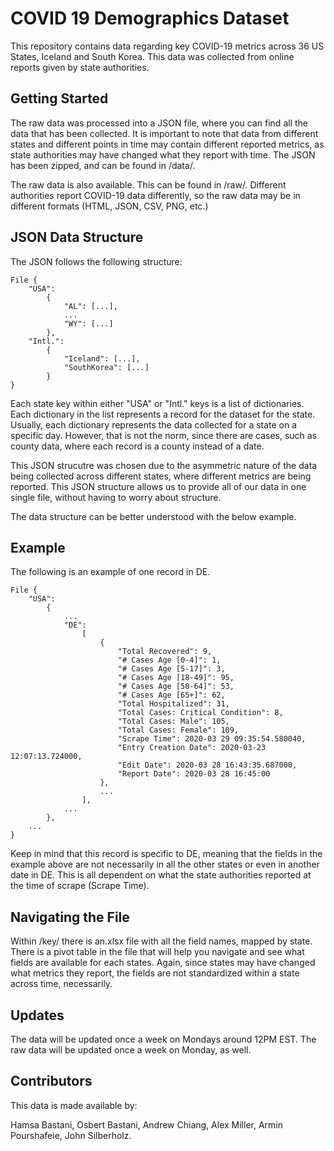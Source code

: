 # COVID 19 Demographics Dataset

This repository contains data regarding key COVID-19 metrics across 36 US States, Iceland and South Korea. This data was collected from online reports given by state authorities.

## Getting Started

The raw data was processed into a JSON file, where you can find all the data that has been collected. It is important to note that data from different states and different points in time may contain different reported metrics, as state authorities may have changed what they report with time. The JSON has been zipped, and can be found in /data/.

The raw data is also available. This can be found in /raw/. Different authorities report COVID-19 data differently, so the raw data may be in different formats (HTML, JSON, CSV, PNG, etc.)

## JSON Data Structure

The JSON follows the following structure:

	File {
		"USA":
			{
				"AL": [...],
				...
				"WY": [...]
			},
		"Intl.":
			{
				"Iceland": [...],
				"SouthKorea": [...]
			}
	}

Each state key within either "USA" or "Intl." keys is a list of dictionaries. Each dictionary in the list represents a record for the dataset for the state. 
Usually, each dictionary represents the data collected for a state on a specific day. However, that is not the norm, since there are cases, such as county data, where each record is a county instead of a date.

This JSON strucutre was chosen due to the asymmetric nature of the data being collected across different states, where different metrics are being reported. This JSON structure allows us to provide all of our data in one single file, without having to worry about structure.

The data structure can be better understood with the below example.

## Example

The following is an example of one record in DE.

	File {
		"USA": 
			{
				...
				"DE":
					[
						{
							"Total Recovered": 9,
							"# Cases Age [0-4]": 1,
							"# Cases Age [5-17]": 3,
							"# Cases Age [18-49]": 95,
							"# Cases Age [50-64]": 53,
							"# Cases Age [65+]": 62,
							"Total Hospitalized": 31,
							"Total Cases: Critical Condition": 8,
							"Total Cases: Male": 105,
							"Total Cases: Female": 109,
							"Scrape Time": 2020-03 29 09:35:54.580040,
							"Entry Creation Date": 2020-03-23 12:07:13.724000,
							"Edit Date": 2020-03 28 16:43:35.687000,
							"Report Date": 2020-03 28 16:45:00
						},
						...
					],
				...
			},
		...
	}
				
Keep in mind that this record is specific to DE, meaning that the fields in the example above are not necessarily in all the other states or even in another date in DE. This is all dependent on what the state authorities reported at the time of scrape (Scrape Time).

## Navigating the File

Within /key/ there is an.xlsx file with all the field names, mapped by state. There is a pivot table in the file that will help you navigate and see what fields are available for each states. Again, since states may have changed what metrics they report, the fields are not standardized within a state across time, necessarily.


## Updates

The data will be updated once a week on Mondays around 12PM EST. The raw data will be updated once a week on Monday, as well.

## Contributors

This data is made available by:

Hamsa Bastani, Osbert Bastani, Andrew Chiang, Alex Miller, Armin Pourshafeie, John Silberholz.

